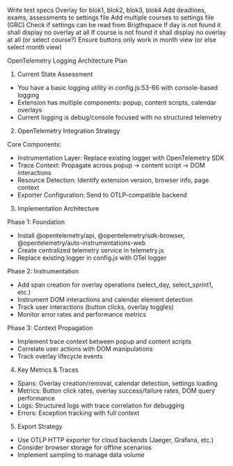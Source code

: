 Write test specs
Overlay for blok1, blok2, blok3, blok4
Add deadlines, exams, assessments to settings file
Add multiple courses to settings file (GRC)
Check if settings can be read from Brigthspace
If day is not found it shall display no overlay at all
If course is not found it shall display no overlay at all (or select course?)
Ensure buttons only work in month view (or else select month view)


  OpenTelemetry Logging Architecture Plan

  1. Current State Assessment

  - You have a basic logging utility in config.js:53-66 with console-based logging
  - Extension has multiple components: popup, content scripts, calendar overlays
  - Current logging is debug/console focused with no structured telemetry

  2. OpenTelemetry Integration Strategy

  Core Components:
  - Instrumentation Layer: Replace existing logger with OpenTelemetry SDK
  - Trace Context: Propagate across popup → content script → DOM interactions
  - Resource Detection: Identify extension version, browser info, page context
  - Exporter Configuration: Send to OTLP-compatible backend

  3. Implementation Architecture

  Phase 1: Foundation
  - Install @opentelemetry/api, @opentelemetry/sdk-browser, @opentelemetry/auto-instrumentations-web
  - Create centralized telemetry service in telemetry.js
  - Replace existing logger in config.js with OTel logger

  Phase 2: Instrumentation
  - Add span creation for overlay operations (select_day, select_sprint1, etc.)
  - Instrument DOM interactions and calendar element detection
  - Track user interactions (button clicks, overlay toggles)
  - Monitor error rates and performance metrics

  Phase 3: Context Propagation
  - Implement trace context between popup and content scripts
  - Correlate user actions with DOM manipulations
  - Track overlay lifecycle events

  4. Key Metrics & Traces

  - Spans: Overlay creation/removal, calendar detection, settings loading
  - Metrics: Button click rates, overlay success/failure rates, DOM query performance
  - Logs: Structured logs with trace correlation for debugging
  - Errors: Exception tracking with full context

  5. Export Strategy

  - Use OTLP HTTP exporter for cloud backends (Jaeger, Grafana, etc.)
  - Consider browser storage for offline scenarios
  - Implement sampling to manage data volume


